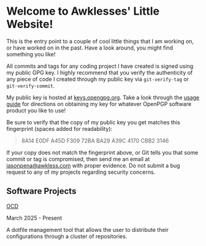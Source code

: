 <!--
SPDX-FileCopyrightText: 2024 Jason Pena <jasonpena@awkless.com>
SPDX-License-Identifier: CC-BY-SA-4.0
-->

# Welcome to Awklesses' Little Website!

This is the entry point to a couple of cool little things that I am working on,
or have worked on in the past. Have a look around, you might find something
you like!

All commits and tags for any coding project I have created is signed using my
public GPG key. I highly recommend that you verify the authenticity of any piece
of code I created through my public key via `git-verify-tag` or
`git-verify-commit`.

My public key is hosted at [keys.opengpg.org][pub-gpg-key]. Take a look through
the [usage guide][usage-guide] for directions on obtaining my key for whatever
OpenPGP software product you like to use!

Be sure to verify that the copy of my public key you get matches this
fingerprint (spaces added for readability):

> 8A14 E0DF A45D F309 72BA  BA29 A39C 4170 CBB2 3146

If your copy does not match the fingerprint above, or Git tells you that some
commit or tag is compromised, then send me an email at <jasonpena@awkless.com>
with proper evidence. Do not submit a bug request to any of my projects
regarding security concerns.

## Software Projects

[OCD][project-ocd]

March 2025 - Present

A dotfile management tool that allows the user to distribute their
configurations through a cluster of repositories.

[pub-gpg-key]: https://keys.openpgp.org/search?q=jasonpena%40awkless.com
[usage-guide]: https://keys.openpgp.org/about/usage
[project-ocd]: https://github.com/awkless/ocd
